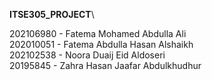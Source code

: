 


**ITSE305_PROJECT**\

202106980 - Fatema Mohamed Abdulla Ali\
202010051 - Fatema Abdulla Hasan Alshaikh\
202102538 - Noora Duaij Eid Aldoseri\
20195845 - Zahra Hasan Jaafar Abdulkhudhur

